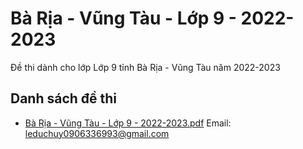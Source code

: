 # Bà Rịa - Vũng Tàu - Lớp 9 - 2022-2023

Đề thi dành cho lớp Lớp 9 tỉnh Bà Rịa - Vũng Tàu năm 2022-2023

## Danh sách đề thi

- [Bà Rịa - Vũng Tàu - Lớp 9 - 2022-2023.pdf](Bà%20Rịa%20-%20Vũng%20Tàu%20-%20Lớp%209%20-%202022-2023.pdf)
Email: leduchuy0906336993@gmail.com

